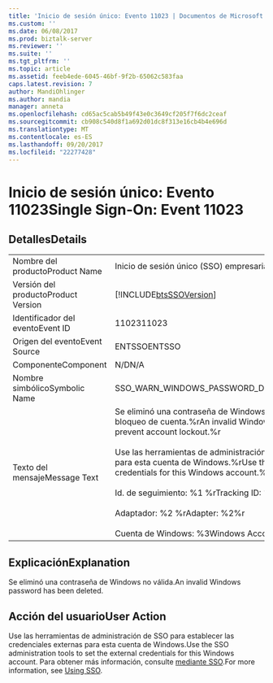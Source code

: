 ```yaml
---
title: 'Inicio de sesión único: Evento 11023 | Documentos de Microsoft'
ms.custom: ''
ms.date: 06/08/2017
ms.prod: biztalk-server
ms.reviewer: ''
ms.suite: ''
ms.tgt_pltfrm: ''
ms.topic: article
ms.assetid: feeb4ede-6045-46bf-9f2b-65062c583faa
caps.latest.revision: 7
author: MandiOhlinger
ms.author: mandia
manager: anneta
ms.openlocfilehash: cd65ac5cab5b49f43e0c3649cf205f7f6dc2ceaf
ms.sourcegitcommit: cb908c540d8f1a692d01dc8f313e16cb4b4e696d
ms.translationtype: MT
ms.contentlocale: es-ES
ms.lasthandoff: 09/20/2017
ms.locfileid: "22277428"
---
```

# <a name="single-sign-on-event-11023"></a><span data-ttu-id="98af3-102">Inicio de sesión único: Evento 11023</span><span class="sxs-lookup"><span data-stu-id="98af3-102">Single Sign-On: Event 11023</span></span>
## <a name="details"></a><span data-ttu-id="98af3-103">Detalles</span><span class="sxs-lookup"><span data-stu-id="98af3-103">Details</span></span>  
  
|||  
|-|-|  
|<span data-ttu-id="98af3-104">Nombre del producto</span><span class="sxs-lookup"><span data-stu-id="98af3-104">Product Name</span></span>|<span data-ttu-id="98af3-105">Inicio de sesión único (SSO) empresarial</span><span class="sxs-lookup"><span data-stu-id="98af3-105">Enterprise Single Sign-On</span></span>|  
|<span data-ttu-id="98af3-106">Versión del producto</span><span class="sxs-lookup"><span data-stu-id="98af3-106">Product Version</span></span>|[!INCLUDE[btsSSOVersion](../includes/btsssoversion-md.md)]|  
|<span data-ttu-id="98af3-107">Identificador del evento</span><span class="sxs-lookup"><span data-stu-id="98af3-107">Event ID</span></span>|<span data-ttu-id="98af3-108">11023</span><span class="sxs-lookup"><span data-stu-id="98af3-108">11023</span></span>|  
|<span data-ttu-id="98af3-109">Origen del evento</span><span class="sxs-lookup"><span data-stu-id="98af3-109">Event Source</span></span>|<span data-ttu-id="98af3-110">ENTSSO</span><span class="sxs-lookup"><span data-stu-id="98af3-110">ENTSSO</span></span>|  
|<span data-ttu-id="98af3-111">Componente</span><span class="sxs-lookup"><span data-stu-id="98af3-111">Component</span></span>|<span data-ttu-id="98af3-112">N/D</span><span class="sxs-lookup"><span data-stu-id="98af3-112">N/A</span></span>|  
|<span data-ttu-id="98af3-113">Nombre simbólico</span><span class="sxs-lookup"><span data-stu-id="98af3-113">Symbolic Name</span></span>|<span data-ttu-id="98af3-114">SSO_WARN_WINDOWS_PASSWORD_DELETED</span><span class="sxs-lookup"><span data-stu-id="98af3-114">SSO_WARN_WINDOWS_PASSWORD_DELETED</span></span>|  
|<span data-ttu-id="98af3-115">Texto del mensaje</span><span class="sxs-lookup"><span data-stu-id="98af3-115">Message Text</span></span>|<span data-ttu-id="98af3-116">Se eliminó una contraseña de Windows no válida en la base de datos de SSO para evitar el bloqueo de cuenta.%r</span><span class="sxs-lookup"><span data-stu-id="98af3-116">An invalid Windows password in the SSO database was deleted to prevent account lockout.%r</span></span><br /><br /> <span data-ttu-id="98af3-117">Use las herramientas de administración de SSO para establecer las credenciales externas para esta cuenta de Windows.%r</span><span class="sxs-lookup"><span data-stu-id="98af3-117">Use the SSO administration tools to set the external credentials for this Windows account.%r</span></span><br /><br /> <span data-ttu-id="98af3-118">Id. de seguimiento: %1 %r</span><span class="sxs-lookup"><span data-stu-id="98af3-118">Tracking ID: %1%r</span></span><br /><br /> <span data-ttu-id="98af3-119">Adaptador: %2 %r</span><span class="sxs-lookup"><span data-stu-id="98af3-119">Adapter: %2%r</span></span><br /><br /> <span data-ttu-id="98af3-120">Cuenta de Windows: %3</span><span class="sxs-lookup"><span data-stu-id="98af3-120">Windows Account: %3</span></span>|  
  
## <a name="explanation"></a><span data-ttu-id="98af3-121">Explicación</span><span class="sxs-lookup"><span data-stu-id="98af3-121">Explanation</span></span>  
 <span data-ttu-id="98af3-122">Se eliminó una contraseña de Windows no válida.</span><span class="sxs-lookup"><span data-stu-id="98af3-122">An invalid Windows password has been deleted.</span></span>  
  
## <a name="user-action"></a><span data-ttu-id="98af3-123">Acción del usuario</span><span class="sxs-lookup"><span data-stu-id="98af3-123">User Action</span></span>  
 <span data-ttu-id="98af3-124">Use las herramientas de administración de SSO para establecer las credenciales externas para esta cuenta de Windows.</span><span class="sxs-lookup"><span data-stu-id="98af3-124">Use the SSO administration tools to set the external credentials for this Windows account.</span></span> <span data-ttu-id="98af3-125">Para obtener más información, consulte [mediante SSO](../core/using-sso.md).</span><span class="sxs-lookup"><span data-stu-id="98af3-125">For more information, see [Using SSO](../core/using-sso.md).</span></span>